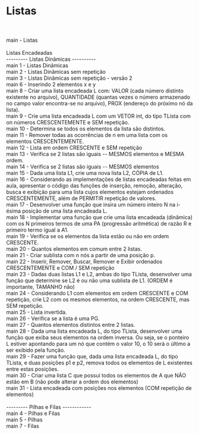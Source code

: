 # Listas<br><br>

main - Listas<br><br>
Listas Encadeadas<br>
--------- Listas Dinâmicas ----------<br>
main 1 - Listas Dinâmicas<br>
main 2 - Listas Dinâmicas sem repetição <br>
main 3 - Listas Dinâmicas sem repetição - versão 2<br>
main 6 - Inserindo 2 elementos x e y<br>
main 8 - Criar uma lista encadeada L com: VALOR (cada número distinto existente no arquivo), QUANTIDADE (quantas vezes o número armazenado no campo valor encontra-se no arquivo), PROX (endereço do próximo nó da lista).<br>
main 9 - Crie uma lista encadeada L com um VETOR int, do tipo TLista com on números CRESCENTEMENTE e SEM repetição.<br>
main 10 - Determina se todos os elementos da lista são distintos.<br>
main 11 - Remover todas as ocorrências de n em uma lista com os elementos CRESCENTEMENTE.<br>
main 12 - Lista em ordem CRESCENTE e SEM repetição<br>
main 13 - Verifica se 2 listas são iguais -- MESMOS elementos e MESMA ordem.<br>
main 14 - Verifica se 2 listas são iguais -- MESMOS elementos<br>
main 15 - Dada uma lista L1, crie uma nova lista L2, CÓPIA de L1.<br>
main 16 - Considerando as implementações de listas encadeadas feitas em aula, apresentar o código das funções de inserção, remoção, alteração, busca e exibição para uma lista cujos elementos estejam ordenados CRESCENTEMENTE, além de PERMITIR repetição de valores.<br>
main 17 - Desenvolver uma função que insira um número inteiro N na i-ésima posição de uma lista encadeada L.<br>
main 18 - Implementar uma função que crie uma lista encadeada (dinâmica) com os N primeiros termos de uma PA (progressão aritmética) de razão R e primeiro termo igual a A1.<br>
main 19 - Verifica se os elementos da lista estão ou não em ordem CRESCENTE.<br>
main 20 - Quantos elementos em comum entre 2 listas.<br>
main 21 - Criar sublista com n nós a partir de uma posição p.<br>
main 22 - Inserir, Remover, Buscar, Remover e Exibir ordenados CRESCENTEMENTE e COM / SEM repetição <br>
main 23 - Dadas duas listas L1 e L2, ambas do tipo TLista, desenvolver uma função que determine se L2 é ou não  uma sublista de L1. (ORDEM é importante, TAMANHO não) <br>
main 24 - Considerando L1 com elementos em ordem CRESCENTE e COM repetição, crie L2 com os mesmos elementos, na ordem CRESCENTE, mas SEM repetição. <br>
main 25 - Lista invertida. <br>
main 26 - Verifica se a lista é uma PG. <br>
main 27 - Quantos elementos distintos entre 2 listas.<br>
main 28 - Dada uma lista encadeada L, do tipo TLista, desenvolver uma função que exiba seus elementos na ordem inversa. Ou seja, se o ponteiro L estiver apontando para um nó que contém o valor 10, o 10 será o último a ser exibido pela função.<br>
main 29 - Fazer uma função que, dada uma lista encadeada L, do tipo TLista, e duas posições p1 e p2, remova todos os elementos de L existentes entre estas posições.<br>
main 30 - Criar uma lista C que possui todos os elementos de A que NÃO estão em B (não pode alterar a ordem dos elementos)<br>
main 31 - Lista encadeada com posições nos elementos (COM repetição de elementos)
<br><br>
--------- Pilhas e Filas ------------ <br>
main 4 - Pilhas e Filas <br>
main 5 - Pilhas<br>
main 7 - Filas
